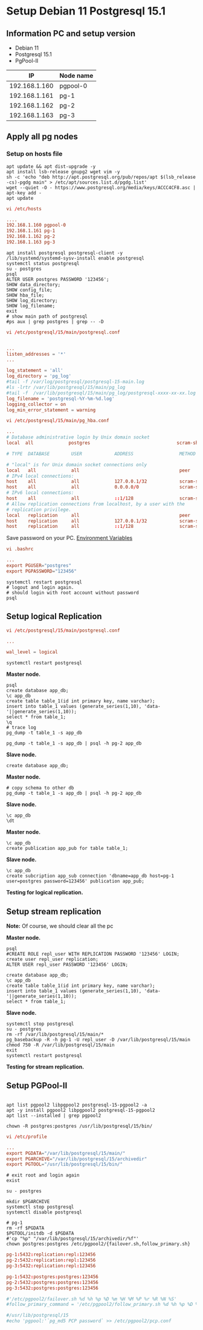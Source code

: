 # Setup Debian 11 Postgresql 15.1

## Information PC and setup version

- Debian 11  
- Postgresql 15.1  
- PgPool-II  

| IP            | Node name  |
|---------------|------------|
| 192.168.1.160 | pgpool-0   |
| 192.168.1.161 | pg-1       |
| 192.168.1.162 | pg-2       |
| 192.168.1.163 | pg-3       |

## Apply all pg nodes

### Setup on hosts file

```shell
apt update && apt dist-upgrade -y
apt install lsb-release gnupg2 wget vim -y
sh -c 'echo "deb http://apt.postgresql.org/pub/repos/apt $(lsb_release -cs)-pgdg main" > /etc/apt/sources.list.d/pgdg.list'
wget --quiet -O - https://www.postgresql.org/media/keys/ACCC4CF8.asc | apt-key add -
apt update

```

```conf
vi /etc/hosts

....
192.168.1.160 pgpool-0
192.168.1.161 pg-1
192.168.1.162 pg-2
192.168.1.163 pg-3
```

```shell
apt install postgresql postgresql-client -y
/lib/systemd/systemd-sysv-install enable postgresql
systemctl status postgresql
su - postgres
psql
ALTER USER postgres PASSWORD '123456';
SHOW data_directory;
SHOW config_file;
SHOW hba_file;
SHOW log_directory;
SHOW log_filename;
exit
# show main path of postgresql
#ps aux | grep postgres | grep -- -D
```

```conf
vi /etc/postgresql/15/main/postgresql.conf


...
listen_addresses = '*'
...

log_statement = 'all'
log_directory = 'pg_log'
#tail -f /var/log/postgresql/postgresql-15-main.log
#ls -lrtr /var/lib/postgresql/15/main/pg_log
#tail -f  /var/lib/postgresql/15/main/pg_log/postgresql-xxxx-xx-xx.log
log_filename = 'postgresql-%Y-%m-%d.log'
logging_collector = on
log_min_error_statement = warning
```

```conf
vi /etc/postgresql/15/main/pg_hba.conf

...
# Database administrative login by Unix domain socket
local  all             postgres                                scram-sha-256

# TYPE  DATABASE        USER            ADDRESS                 METHOD

# "local" is for Unix domain socket connections only
local   all             all                                     peer
# IPv4 local connections:
host    all             all             127.0.0.1/32            scram-sha-256
host    all             all             0.0.0.0/0               scram-sha-256
# IPv6 local connections:
host    all             all             ::1/128                 scram-sha-256
# Allow replication connections from localhost, by a user with the
# replication privilege.
local   replication     all                                     peer
host    replication     all             127.0.0.1/32            scram-sha-256
host    replication     all             ::1/128                 scram-sha-256
```

Save password on your PC. [Environment Variables](https://www.postgresql.org/docs/current/libpq-envars.html)  

```conf
vi .bashrc

...
export PGUSER="postgres"
export PGPASSWORD="123456"
```

```shell
systemctl restart postgresql
# logout and login again.
# should login with root account without password
psql
```

## Setup logical Replication

```conf
vi /etc/postgresql/15/main/postgresql.conf

...

wal_level = logical
```

```shell
systemctl restart postgresql
```

**Master node.**

```shell
psql
create database app_db;
\c app_db
create table table_1(id int primary key, name varchar);
insert into table_1 values (generate_series(1,10), 'data-'||generate_series(1,10));
select * from table_1;
\q
# trace log
pg_dump -t table_1 -s app_db

pg_dump -t table_1 -s app_db | psql -h pg-2 app_db
```

**Slave node.**

```shell
create database app_db;
```

**Master node.**

```shell
# copy schema to other db
pg_dump -t table_1 -s app_db | psql -h pg-2 app_db
```

**Slave node.**

```shell
\c app_db
\dt
```

**Master node.**

```shell
\c app_db
create publication app_pub for table table_1;
```

**Slave node.**

```shell
\c app_db
create subcription app_sub connection 'dbname=app_db host=pg-1 user=postgres password=123456' publication app_pub;
```

**Testing for logical replication.**

## Setup stream replication

**Note:** Of course, we should clear all the pc

**Master node.**

```shell
psql
#CREATE ROLE repl_user WITH REPLICATION PASSWORD '123456' LOGIN;
create user repl_user replication;
ALTER USER repl_user PASSWORD '123456' LOGIN;

create database app_db;
\c app_db
create table table_1(id int primary key, name varchar);
insert into table_1 values (generate_series(1,10), 'data-'||generate_series(1,10));
select * from table_1;
```

**Slave node.**

```shell
systemctl stop postgresql
su - postgres
rm -rf /var/lib/postgresql/15/main/*
pg_basebackup -R -h pg-1 -U repl_user -D /var/lib/postgresql/15/main
chmod 750 -R /var/lib/postgresql/15/main
exit
systemctl restart postgresql
```

**Testing for stream replication.**

## Setup PGPool-II

```shell

apt list pgpool2 libpgpool2 postgresql-15-pgpool2 -a
apt -y install pgpool2 libpgpool2 postgresql-15-pgpool2
apt list --installed | grep pgpool2

chown -R postgres:postgres /usr/lib/postgresql/15/bin/
```

```conf
vi /etc/profile

...
export PGDATA="/var/lib/postgresql/15/main/"
export PGARCHIVE="/var/lib/postgresql/15/archivedir"
export PGTOOL="/usr/lib/postgresql/15/bin/"
```

```shell
# exit root and login again
exist

su - postgres

mkdir $PGARCHIVE
systemctl stop postgresql
systemctl disable postgresql

```

```shell
# pg-1
rm -rf $PGDATA
$PGTOOL/initdb -d $PGDATA
#'cp "%p" "/var/lib/postgresql/15/archivedir/%f"'
chown postgres:postgres /etc/pgpool2/{failover.sh,follow_primary.sh}
```

```conf
pg-1:5432:replication:repl:123456
pg-2:5432:replication:repl:123456
pg-3:5432:replication:repl:123456

pg-1:5432:postgres:postgres:123456
pg-2:5432:postgres:postgres:123456
pg-3:5432:postgres:postgres:123456

#'/etc/pgpool2/failover.sh %d %h %p %D %m %H %M %P %r %R %N %S'
#follow_primary_command = '/etc/pgpool2/follow_primary.sh %d %h %p %D %m %H %M %P %r %R'

#/usr/lib/postgresql/15
#echo 'pgpool:'`pg_md5 PCP password` >> /etc/pgpool2/pcp.conf
```
